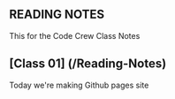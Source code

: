 ## READING NOTES
This for the Code Crew Class Notes

## [Class 01] (/Reading-Notes)

Today we're making Github pages site
